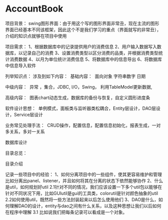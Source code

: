 # AccountBook
项目背景：
swing图形界面：由于用这个写的图形界面非常丑，现在主流的图形界面已经基本不同该框架，因此这个不是我们学习的重点（界面就写的非常丑），介绍的知识点就够在项目中使用

项目需求：
1、根据数据库中的记录提供用户的消费信息
2、用户输入数据写入数据库，以记录自己的消费
3、设置消费类型以区分消费的品类，并根据消费类型统计消费数据
4、以月为单位统计消费信息
5、将数据库中的信息导出
6、将数据库中信息导入软件

列举知识点：
涉及到如下内容： 
基础内容： 
面向对象 字符串数字 日期 

中级内容： 
异常 ，集合，JDBC, I/O，Swing， 利用TableModel更新数据,

高级内容： 
图表chart动态生成，数据库的备份与恢复，自定义圆形进度条 

软件设计思想： 
单例模式，面板类与监听器类松耦合，Entity层设计，DAO层设计，Service层设计 

业务常见处理手法： 
CRUD操作，配置信息，配置信息初始化，报表生成，一对多关系，多对一关系 

数据库设计


目录总览：

目录介绍

记录一些项目中的经验：
1、如何分离项目中的一些组件，使其更容易维护和管理
	比如分离出panel、listener，并且如何将其在分离的状态下依然能够协作
2、什么是util，如何规划好util
	2.1针对不同的情况，我们应该设置一下多个util包以能够在针对不同状况下用，比如GUIutil是gui的工具类，colorutil是针对颜色抽象的util
	2.2如何使用util，既然将一些方法封装起来以后怎么使用他们
3、DAO是什么，如何理解DAO的设计，entity与dao之间有什么关系，以及这种思想让我们以后如何在程序中理解
	3.1 比如说我们把每条记录可以看成是一个对象。
